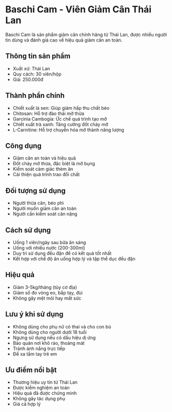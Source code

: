 # Baschi Cam - Viên Giảm Cân Thái Lan

Baschi Cam là sản phẩm giảm cân chính hãng từ Thái Lan, được nhiều người tin dùng và đánh giá cao về hiệu quả giảm cân an toàn.

## Thông tin sản phẩm

- Xuất xứ: Thái Lan
- Quy cách: 30 viên/hộp
- Giá: 250.000đ

## Thành phần chính

- Chiết xuất lá sen: Giúp giảm hấp thu chất béo
- Chitosan: Hỗ trợ đào thải mỡ thừa
- Garcinia Cambogia: Ức chế quá trình tạo mỡ
- Chiết xuất trà xanh: Tăng cường đốt cháy mỡ
- L-Carnitine: Hỗ trợ chuyển hóa mỡ thành năng lượng

## Công dụng

- Giảm cân an toàn và hiệu quả
- Đốt cháy mỡ thừa, đặc biệt là mỡ bụng
- Kiểm soát cảm giác thèm ăn
- Cải thiện quá trình trao đổi chất

## Đối tượng sử dụng

- Người thừa cân, béo phì
- Người muốn giảm cân an toàn
- Người cần kiểm soát cân nặng

## Cách sử dụng

- Uống 1 viên/ngày sau bữa ăn sáng
- Uống với nhiều nước (200-300ml)
- Duy trì sử dụng đều đặn để có kết quả tốt nhất
- Kết hợp với chế độ ăn uống hợp lý và tập thể dục đều đặn

## Hiệu quả

- Giảm 3-5kg/tháng (tùy cơ địa)
- Giảm số đo vòng eo, bắp tay, đùi
- Không gây mệt mỏi hay mất sức

## Lưu ý khi sử dụng

- Không dùng cho phụ nữ có thai và cho con bú
- Không dùng cho người dưới 18 tuổi
- Ngưng sử dụng nếu có dấu hiệu dị ứng
- Bảo quản nơi khô ráo, thoáng mát
- Tránh ánh nắng trực tiếp
- Để xa tầm tay trẻ em

## Ưu điểm nổi bật

- Thương hiệu uy tín từ Thái Lan
- Được kiểm nghiệm an toàn
- Hiệu quả đã được chứng minh
- Không gây tác dụng phụ
- Giá cả hợp lý
